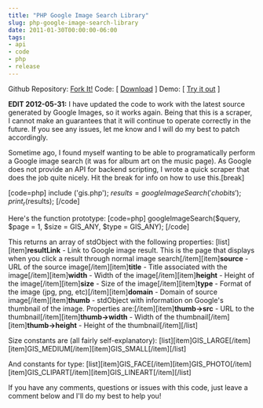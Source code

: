 ```yaml
---
title: "PHP Google Image Search Library"
slug: php-google-image-search-library
date: 2011-01-30T00:00:00-06:00
tags:
- api
- code
- php
- release
---
```

Github Repository: [Fork It!](https://github.com/dxprog/PHPGIS)
Code: [ [Download](http://dxprog.com/files/gis.zip) ]
Demo: [ [Try it out](http://labs.dxprog.com/gis/) ]

**EDIT 2012-05-31:** I have updated the code to work with the latest source generated by Google Images, so it works again. Being that this is a scraper, I cannot make an guarantees that it will continue to operate correctly in the future. If you see any issues, let me know and I will do my best to patch accordingly.

Sometime ago, I found myself wanting to be able to programatically perform a Google image search (it was for album art on the music page). As Google does not provide an API for backend scripting, I wrote a quick scraper that does the job quite nicely. Hit the break for info on how to use this.[break]

[code=php]
include ('gis.php');
$results = googleImageSearch('chobits');
print_r($results);
[/code]

Here's the function prototype:
[code=php]
googleImageSearch($query, $page = 1, $size = GIS_ANY, $type = GIS_ANY);
[/code]

This returns an array of stdObject with the following properties:
[list][item]**resultLink** - Link to Google image result. This is the page that displays when you click a result through normal image search[/item][item]**source** - URL of the source image[/item][item]**title** - Title associated with the image[/item][item]**width** - Width of the image[/item][item]**height** - Height of the image[/item][item]**size** - Size of the image[/item][item]**type** - Format of the image (jpg, png, etc)[/item][item]**domain** - Domain of source image[/item][item]**thumb** - stdObject with information on Google's thumbnail of the image. Properties are:[/item][item]**thumb->src** - URL to the thumbnail[/item][item]**thumb->width** - Width of the thumbnail[/item][item]**thumb->height** - Height of the thumbnail[/item][/list]

Size constants are (all fairly self-explanatory):
[list][item]GIS_LARGE[/item][item]GIS_MEDIUM[/item][item]GIS_SMALL[/item][/list]

And constants for type:
[list][item]GIS_FACE[/item][item]GIS_PHOTO[/item][item]GIS_CLIPART[/item][item]GIS_LINEART[/item][/list]

If you have any comments, questions or issues with this code, just leave a comment below and I'll do my best to help you!
